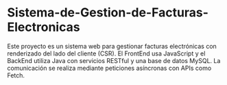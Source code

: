 # Sistema-de-Gestion-de-Facturas-Electronicas
Este proyecto es un sistema web para gestionar facturas electrónicas con renderizado del lado del cliente (CSR). El FrontEnd usa JavaScript y el BackEnd utiliza Java con servicios RESTful y una base de datos MySQL. La comunicación se realiza mediante peticiones asíncronas con APIs como Fetch.
